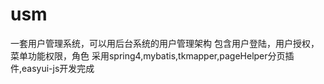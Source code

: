 # usm
一套用户管理系统，可以用后台系统的用户管理架构
包含用户登陆，用户授权，菜单功能权限，角色
采用spring4,mybatis,tkmapper,pageHelper分页插件,easyui-js开发完成
